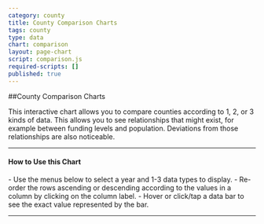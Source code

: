 ```yaml
---
category: county
title: County Comparison Charts
tags: county
type: data
chart: comparison
layout: page-chart
script: comparison.js
required-scripts: []
published: true
---
```


##County Comparison Charts

This interactive chart allows you to compare counties according to 1, 2, or 3 kinds of data. This allows you to see relationships that might exist, for example between funding levels and population. Deviations from those relationships are also noticeable.

<hr>
<h4 class="howto-header">How to Use this Chart</h4>
- Use the menus below to select a year and 1-3 data types to display.
- Re-order the rows ascending or descending according to the values in a column by clicking on the column label.
- Hover or click/tap a data bar to see the exact value represented by the bar.
<hr>

